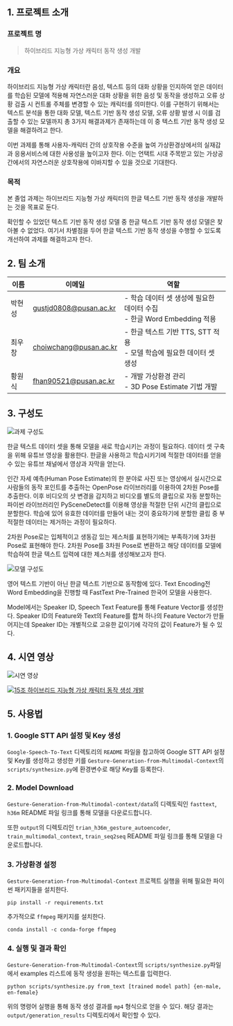 ## 1. 프로젝트 소개

### 프로젝트 명

> 하이브리드 지능형 가상 캐릭터 동작 생성 개발

### 개요

하이브리드 지능형 가상 캐릭터란 음성, 텍스트 등의 대화 상황을 인지하여 얻은 데이터를 학습된 모델에 적용해 자연스러운 대화 상황을 위한 음성 및 동작을 생성하고 오류 상황 검출 시 컨트롤 주체를 변경할 수 있는 캐릭터를 의미한다. 이를 구현하기 위해서는 텍스트 분석을 통한 대화 모델, 텍스트 기반 동작 생성 모델, 오류 상황 발생 시 이를 검출할 수 있는 모델까지 총 3가지 해결과제가 존재하는데 이 중 텍스트 기반 동작 생성 모델을 해결하려고 한다.

이번 과제를 통해 사용자-캐릭터 간의 상호작용 수준을 높여 가상환경상에서의 실재감과 응용서비스에 대한 사용성을 높이고자 한다. 이는 언택트 시대 주목받고 있는 가상공간에서의 자연스러운 상호작용에 이바지할 수 있을 것으로 기대한다.

### 목적

본 졸업 과제는 하이브리드 지능형 가상 캐릭터의 한글 텍스트 기반 동작 생성을 개발하는 것을 목표로 둔다.

확인할 수 있었던 텍스트 기반 동작 생성 모델 중 한글 텍스트 기반 동작 생성 모델은 찾아볼 수 없었다. 여기서 차별점을 두어 한글 텍스트 기반 동작 생성을 수행할 수 있도록 개선하여 과제를 해결하고자 한다.

## 2. 팀 소개

| 이름   | 이메일                 | 역할                                                                     |
| ------ | ---------------------- | ------------------------------------------------------------------------ |
| 박현성 | gustjd0808@pusan.ac.kr | - 학습 데이터 셋 생성에 필요한 데이터 수집<br>- 한글 Word Embedding 적용 |
| 최우창 | choiwchang@pusan.ac.kr | - 한글 텍스트 기반 TTS, STT 적용<br>- 모델 학습에 필요한 데이터 셋 생성  |
| 황원식 | fhan90521@pusan.ac.kr  | - 개발 가상환경 관리<br>- 3D Pose Estimate 기법 개발                     |

## 3. 구성도

![과제 구성도](https://user-images.githubusercontent.com/78212016/194705598-b2a33c25-5ff3-4467-b56a-17b2628795ac.png)

한글 텍스트 데이터 셋을 통해 모델을 새로 학습시키는 과정이 필요하다. 데이터 셋 구축을 위해 유튜브 영상을 활용한다. 한글을 사용하고 학습시키기에 적절한 데이터를 얻을 수 있는 유튜브 채널에서 영상과 자막을 얻는다.

인간 자세 예측(Human Pose Estimate)의 한 분야로 사진 또는 영상에서 실시간으로 사람들의 동작 포인트를 추출하는 OpenPose 라이브러리를 이용하여 2차원 Pose를 추출한다. 이후 비디오의 샷 변경을 감지하고 비디오를 별도의 클립으로 자동 분할하는 파이썬 라이브러리인 PySceneDetect를 이용해 영상을 적절한 단위 시간의 클립으로 분할한다. 학습에 있어 유효한 데이터를 만들어 내는 것이 중요하기에 분할한 클립 중 부적절한 데이터는 제거하는 과정이 필요하다.

2차원 Pose로는 입체적이고 생동감 있는 제스처를 표현하기에는 부족하기에 3차원 Pose로 표현해야 한다. 2차원 Pose를 3차원 Pose로 변환하고 해당 데이터를 모델에 학습하여 한글 텍스트 입력에 대한 제스처를 생성해보고자 한다.

![모델 구성도](https://user-images.githubusercontent.com/78212016/194705735-86af53e2-4f96-4301-9c28-e2ea7a658bc9.png)

영어 텍스트 기반이 아닌 한글 텍스트 기반으로 동작함에 있다. Text Encoding전 Word Embedding을 진행할 때 FastText Pre-Trained 한국어 모델을 사용한다.

Model에서는 Speaker ID, Speech Text Feature를 통해 Feature Vector를 생성한다. Speaker ID의 Feature와 Text의 Feature를 합쳐 하나의 Feature Vector가 만들어지는데 Speaker ID는 개별적으로 고유한 값이기에 각각의 값이 Feature가 될 수 있다.

## 4. 시연 영상

![시연 영상](https://user-images.githubusercontent.com/78212016/194741191-80ea634e-b6d0-49e3-8bd7-3ea44428e0fb.gif)

[![15조 하이브리드 지능형 가상 캐릭터 동작 생성 개발](https://img.youtube.com/vi/Ag0yV7VycPQ/0.jpg)](https://www.youtube.com/watch?v=Ag0yV7VycPQ)

## 5. 사용법

### 1. Google STT API 설정 및 Key 생성

`Google-Speech-To-Text` 디렉토리의 `README` 파일을 참고하여 Google STT API 설정 및 Key를 생성하고 생성한 키를 `Gesture-Generation-from-Multimodal-Context`의 `scripts/synthesize.py`에 환경변수로 해당 Key를 등록한다.

### 2. Model Download

`Gesture-Generation-from-Multimodal-context/data`의 디렉토릭인 `fasttext`, `h36m` README 파일 링크를 통해 모델을 다운로드합니다.

또한 `output`의 디렉토리인 `trian_h36m_gesture_autoencoder`, `train_multimodal_context`, `train_seq2seq` README 파일 링크를 통해 모델을 다운로드합니다.

### 3. 가상환경 설정

`Gesture-Generation-from-Multimodal-Context` 프로젝트 실행을 위해 필요한 파이썬 패키지들을 설치한다.

```shell
pip install -r requirements.txt
```

추가적으로 `ffmpeg` 패키지를 설치한다.

```shell
conda install -c conda-forge ffmpeg
```

### 4. 실행 및 결과 확인

`Gesture-Generation-from-Multimodal-Context`의 `scripts/synthesize.py`파일에서 examples 리스트에 동작 생성을 원하는 텍스트를 입력한다.

```
python scripts/synthesize.py from_text [trained model path] {en-male, en-female}
```

위의 명령어 실행을 통해 동작 생성 결과를 `mp4` 형식으로 얻을 수 있다. 해당 결과는 `output/generation_results` 디렉토리에서 확인할 수 있다.

